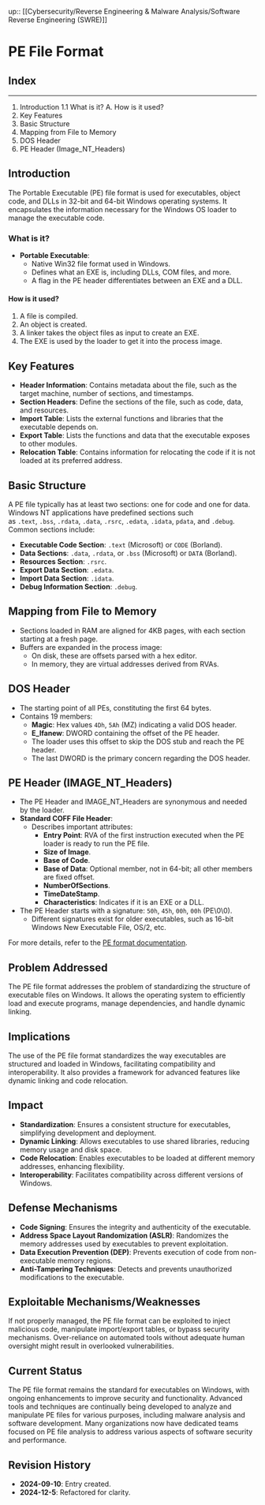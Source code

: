 up:: [[Cybersecurity/Reverse Engineering & Malware Analysis/Software Reverse Engineering (SWRE)]]

# PE File Format

## Index
---
1. Introduction
	1.1 What is it?
		A. How is it used?
2. Key Features
3. Basic Structure
4. Mapping from File to Memory
5. DOS Header
6. PE Header (Image_NT_Headers)

## Introduction

The Portable Executable (PE) file format is used for executables, object code, and DLLs in 32-bit and 64-bit Windows operating systems. It encapsulates the information necessary for the Windows OS loader to manage the executable code.

### What is it?

- **Portable Executable**:
    - Native Win32 file format used in Windows.
    - Defines what an EXE is, including DLLs, COM files, and more.
    - A flag in the PE header differentiates between an EXE and a DLL.

#### How is it used?

1. A file is compiled.
2. An object is created.
3. A linker takes the object files as input to create an EXE.
4. The EXE is used by the loader to get it into the process image.

## Key Features

- **Header Information**: Contains metadata about the file, such as the target machine, number of sections, and timestamps.
- **Section Headers**: Define the sections of the file, such as code, data, and resources.
- **Import Table**: Lists the external functions and libraries that the executable depends on.
- **Export Table**: Lists the functions and data that the executable exposes to other modules.
- **Relocation Table**: Contains information for relocating the code if it is not loaded at its preferred address.

## Basic Structure

A PE file typically has at least two sections: one for code and one for data. Windows NT applications have predefined sections such as `.text`, `.bss`, `.rdata`, `.data`, `.rsrc`, `.edata`, `.idata`, `pdata`, and `.debug`. Common sections include:

- **Executable Code Section**: `.text` (Microsoft) or `CODE` (Borland).
- **Data Sections**: `.data`, `.rdata`, or `.bss` (Microsoft) or `DATA` (Borland).
- **Resources Section**: `.rsrc`.
- **Export Data Section**: `.edata`.
- **Import Data Section**: `.idata`.
- **Debug Information Section**: `.debug`.

## Mapping from File to Memory

- Sections loaded in RAM are aligned for 4KB pages, with each section starting at a fresh page.
- Buffers are expanded in the process image:
    - On disk, these are offsets parsed with a hex editor.
    - In memory, they are virtual addresses derived from RVAs.

## DOS Header

- The starting point of all PEs, constituting the first 64 bytes.
- Contains 19 members:
    - **Magic**: Hex values `4Dh`, `5Ah` (MZ) indicating a valid DOS header.
    - **E_lfanew**: DWORD containing the offset of the PE header.
    - The loader uses this offset to skip the DOS stub and reach the PE header.
    - The last DWORD is the primary concern regarding the DOS header.

## PE Header (IMAGE_NT_Headers)

- The PE Header and IMAGE_NT_Headers are synonymous and needed by the loader.
- **Standard COFF File Header**:
    - Describes important attributes:
        - **Entry Point**: RVA of the first instruction executed when the PE loader is ready to run the PE file.
        - **Size of Image**.
        - **Base of Code**.
        - **Base of Data**: Optional member, not in 64-bit; all other members are fixed offset.
        - **NumberOfSections**.
        - **TimeDateStamp**.
        - **Characteristics**: Indicates if it is an EXE or a DLL.
- The PE Header starts with a signature: `50h`, `45h`, `00h`, `00h` (PE\0\0).
    - Different signatures exist for older executables, such as 16-bit Windows New Executable File, OS/2, etc.

For more details, refer to the [PE format documentation](vscode-file://vscode-app/c:/Users/nsickels/AppData/Local/Programs/Microsoft%20VS%20Code/resources/app/out/vs/code/electron-sandbox/workbench/workbench.html).

## Problem Addressed

The PE file format addresses the problem of standardizing the structure of executable files on Windows. It allows the operating system to efficiently load and execute programs, manage dependencies, and handle dynamic linking.

## Implications

The use of the PE file format standardizes the way executables are structured and loaded in Windows, facilitating compatibility and interoperability. It also provides a framework for advanced features like dynamic linking and code relocation.

## Impact

- **Standardization**: Ensures a consistent structure for executables, simplifying development and deployment.
- **Dynamic Linking**: Allows executables to use shared libraries, reducing memory usage and disk space.
- **Code Relocation**: Enables executables to be loaded at different memory addresses, enhancing flexibility.
- **Interoperability**: Facilitates compatibility across different versions of Windows.

## Defense Mechanisms

- **Code Signing**: Ensures the integrity and authenticity of the executable.
- **Address Space Layout Randomization (ASLR)**: Randomizes the memory addresses used by executables to prevent exploitation.
- **Data Execution Prevention (DEP)**: Prevents execution of code from non-executable memory regions.
- **Anti-Tampering Techniques**: Detects and prevents unauthorized modifications to the executable.

## Exploitable Mechanisms/Weaknesses

If not properly managed, the PE file format can be exploited to inject malicious code, manipulate import/export tables, or bypass security mechanisms. Over-reliance on automated tools without adequate human oversight might result in overlooked vulnerabilities.

## Current Status

The PE file format remains the standard for executables on Windows, with ongoing enhancements to improve security and functionality. Advanced tools and techniques are continually being developed to analyze and manipulate PE files for various purposes, including malware analysis and software development. Many organizations now have dedicated teams focused on PE file analysis to address various aspects of software security and performance.

## Revision History

- **2024-09-10**: Entry created.
- **2024-12-5**: Refactored for clarity. 